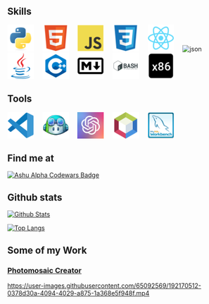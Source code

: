 <!--
**Fisherman386/fisherman386** is a ✨ _special_ ✨ repository because its `README.md` (this file) appears on your GitHub profile.

## Visitor count

![Visitor Count](https://profile-counter.glitch.me/carlospuenteg/count.svg)
-->

## Skills
<div float=left>
  <img src="https://raw.githubusercontent.com/devicons/devicon/master/icons/python/python-original.svg" alt="python" height="60"/>&nbsp;&nbsp;&nbsp;&nbsp;
  <img src="https://raw.githubusercontent.com/devicons/devicon/master/icons/html5/html5-original.svg" alt="html5" height="60"/>&nbsp;&nbsp;&nbsp;&nbsp;
  <img src="https://raw.githubusercontent.com/devicons/devicon/master/icons/javascript/javascript-original.svg" alt="javascript" height="60"/>&nbsp;&nbsp;&nbsp;&nbsp;
  <img src="https://raw.githubusercontent.com/devicons/devicon/master/icons/css3/css3-original.svg" alt="css3" height="60"/>&nbsp;&nbsp;&nbsp;&nbsp;
  <img src="https://raw.githubusercontent.com/devicons/devicon/master/icons/react/react-original.svg" alt="react" height="60"/>&nbsp;&nbsp;&nbsp;&nbsp;
  <img src="https://www.vectorlogo.zone/logos/json/json-icon.svg" alt="json" height="60"/>&nbsp;&nbsp;&nbsp;&nbsp;
  <img src="https://raw.githubusercontent.com/devicons/devicon/master/icons/java/java-original.svg" alt="java" height="60"/>&nbsp;&nbsp;&nbsp;&nbsp;
  <img src="https://github.com/Fisherman386/fisherman386/blob/ad33360208f8d94527170011ff523269a21a4c2a/assets/cpp.png" alt="c++" height="60"/>&nbsp;&nbsp;&nbsp;&nbsp;
  <img src="https://raw.githubusercontent.com/devicons/devicon/master/icons/markdown/markdown-original.svg" alt="markdown" height="60"/>&nbsp;&nbsp;&nbsp;&nbsp;
  <img src="https://github.com/carlospuenteg/carlospuenteg/blob/891168bfec7afbf2219ee518875e38c1054cded3/assets/bash.png" alt="bash" height="60"/>&nbsp;&nbsp;&nbsp;&nbsp;
  <img src="https://github.com/carlospuenteg/carlospuenteg/blob/471579029418785710681de7180cc354a1bcf592/assets/x86-assembly.png" alt="x86-assembly" height="60"/
</div>

## Tools
<div float=left>
  <img src="https://raw.githubusercontent.com/devicons/devicon/master/icons/vscode/vscode-original.svg" alt="vscode" height="60"/>&nbsp;&nbsp;&nbsp;&nbsp;
  <img src="https://github.com/Fisherman386/fisherman386/blob/b04da25b50081dd9ca960441395b10527b2a7592/assets/copilot.png" alt="gcopilot" height="60"/>&nbsp;&nbsp;&nbsp;&nbsp;
    <img src="https://github.com/Fisherman386/fisherman386/blob/aa13981671d3babe10c2e64a662699501cf493ba/assets/openai.png" alt="openai" height="60"/>&nbsp;&nbsp;&nbsp;&nbsp;
  <img src="https://github.com/Fisherman386/fisherman386/blob/2943c2678e82ab35372d617f4b2fa48a100bc89d/assets/netbeans.png" alt="vscode" height="60"/>&nbsp;&nbsp;&nbsp;&nbsp;
  <img src="https://github.com/Fisherman386/fisherman386/blob/23b6cd674004e1c3cecbd63b11ca12e63ec3603e/assets/mysql-workbench.png" alt="mysql workbench"  height="60"/>
</div>

## Find me at
<div float="left">
  <a href="https://www.codewars.com/users/Fisherman386"><img  src="https://www.codewars.com/users/Fisherman386/badges/large" alt="Ashu Alpha Codewars Badge"></a>
</div>

## Github stats
<div float="left">

[![Github Stats](https://github-readme-stats.vercel.app/api?username=carlospuenteg&bg_color=30,e96443,904e95&title_color=fff&text_color=fff)](https://github.com/anuraghazra/github-readme-stats)

[![Top Langs](https://github-readme-stats.vercel.app/api/top-langs/?username=carlospuenteg&theme=dracula)](https://github.com/anuraghazra/github-readme-stats)

</div>

## Some of my Work
### [Photomosaic Creator](https://github.com/carlospuenteg/Photomosaic-Creator)

https://user-images.githubusercontent.com/65092569/192170512-0378d30a-4094-4029-a875-1a368e5f948f.mp4
